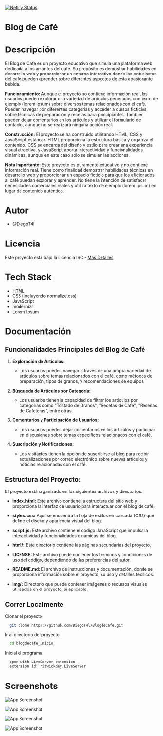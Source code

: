 
[![Netlify Status](https://api.netlify.com/api/v1/badges/d6588018-3af4-4fa0-9513-c91ae45e4e49/deploy-status)](https://app.netlify.com/sites/blogdecafediegot4l/deploys)
# Blog de Café

# Descripción

El Blog de Café es un proyecto educativo que simula una plataforma web dedicada a los amantes del café. Su propósito es demostrar habilidades en desarrollo web y proporcionar un entorno interactivo donde los entusiastas del café pueden aprender sobre diferentes aspectos de esta apasionante bebida.

**Funcionamiento:**
Aunque el proyecto no contiene información real, los usuarios pueden explorar una variedad de artículos generados con texto de ejemplo (lorem ipsum) sobre diversos temas relacionados con el café. Pueden navegar por diferentes categorías y acceder a cursos ficticios sobre técnicas de preparación y recetas para principiantes. También pueden dejar comentarios en los artículos y utilizar el formulario de contacto, aunque no se realizará ninguna acción real.

**Construcción:**
El proyecto se ha construido utilizando HTML, CSS y JavaScript estándar. HTML proporciona la estructura básica y organiza el contenido, CSS se encarga del diseño y estilo para crear una experiencia visual atractiva, y JavaScript aporta interactividad y funcionalidades dinámicas, aunque en este caso solo se simulan las acciones.

**Nota Importante:**
Este proyecto es puramente educativo y no contiene información real. Tiene como finalidad demostrar habilidades técnicas en desarrollo web y proporcionar un espacio ficticio para que los aficionados al café puedan explorar y aprender. No tiene la intención de satisfacer necesidades comerciales reales y utiliza texto de ejemplo (lorem ipsum) en lugar de contenido auténtico.

# Autor

- [@DiegoT4l](https://www.github.com/diegot4l)
# Licencia
Este proyecto está bajo la Licencia ISC - [Más Detalles](https://github.com/DiegoT4l/BlogdeCafe/blob/main/blogdecafe_inicio/LICENSE)


# Tech Stack

- HTML
- CSS (incluyendo normalize.css)
- JavaScript
- modernizr
- Lorem Ipsum
# Documentación

## Funcionalidades Principales del Blog de Café

1. **Exploración de Artículos:**
   - Los usuarios pueden navegar a través de una amplia variedad de artículos sobre temas relacionados con el café, como métodos de preparación, tipos de granos, y recomendaciones de equipos.

2. **Búsqueda de Artículos por Categoría:**
   - Los usuarios tienen la capacidad de filtrar los artículos por categorías como "Tostado de Granos", "Recetas de Café", "Reseñas de Cafeteras", entre otras.

3. **Comentarios y Participación de Usuarios:**
   - Los usuarios pueden dejar comentarios en los artículos y participar en discusiones sobre temas específicos relacionados con el café.

4. **Suscripción y Notificaciones:**
   - Los visitantes tienen la opción de suscribirse al blog para recibir actualizaciones por correo electrónico sobre nuevos artículos y noticias relacionadas con el café.

## Estructura del Proyecto:

El proyecto está organizado en los siguientes archivos y directorios:

- **index.html:** Este archivo contiene la estructura del sitio web y proporciona la interfaz de usuario para interactuar con el blog de café.

- **styles.css:** Aquí se encuentra la hoja de estilos en cascada (CSS) que define el diseño y apariencia visual del blog.

- **script.js:** Este archivo contiene el código JavaScript que impulsa la interactividad y funcionalidades dinámicas del blog.

- **html/:** Este directorio contiene las páginas secundarias del proyecto.

- **LICENSE:** Este archivo puede contener los términos y condiciones de uso del código, dependiendo de las preferencias del autor.

- **README.md:** El archivo de instrucciones y documentación, donde se proporciona información sobre el proyecto, su uso y detalles técnicos.

- **img/:** Directorio que puede contener imágenes o recursos visuales utilizados en el proyecto, si aplicable.
## Correr Localmente

Clonar el proyecto

```bash
  git clone https://github.com/DiegoT4l/BlogdeCafe.git
```

Ir al directorio del proyecto

```bash
  cd blogdecafe_inicio
```

Inicial el programa

```bash
  open with LiveServer extension 
  extension id: ritwickdey.LiveServer
```


# Screenshots
![App Screenshot](https://cdn.discordapp.com/attachments/1123647915609555044/1164382752209117255/image.png?ex=654302f1&is=65308df1&hm=c5b5492d9fc73d5e4b827da28da54a353d6c993aba8fd2d8eb882cbe9afcae06&)

![App Screenshot](https://cdn.discordapp.com/attachments/1123647915609555044/1164382849680551996/image.png?ex=65430308&is=65308e08&hm=7cbd9324eaf4ac27941664db93781a79b0ed18c7db201aa60eaad67f26d688dc&)

![App Screenshot](https://cdn.discordapp.com/attachments/1123647915609555044/1164382957948117062/image.png?ex=65430322&is=65308e22&hm=eab8711f9fd58b44bd9f7baa101431d723592a8bd35e747980b522e0c9fc4f1c&)

![App Screenshot](https://cdn.discordapp.com/attachments/1123647915609555044/1164383301180600391/blogcafe.png?ex=65430374&is=65308e74&hm=4d89c53b717dadc039d9796d4b20e3a57780f26fc1e18b71bff39784db99c0c0&)
